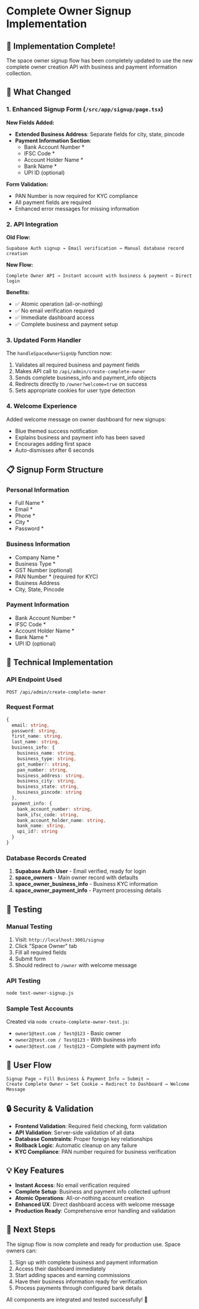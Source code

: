 # Complete Owner Signup Implementation

## 🎉 Implementation Complete!

The space owner signup flow has been completely updated to use the new complete owner creation API with business and payment information collection.

## 🔄 What Changed

### 1. Enhanced Signup Form (`/src/app/signup/page.tsx`)

**New Fields Added:**
- **Extended Business Address**: Separate fields for city, state, pincode
- **Payment Information Section**: 
  - Bank Account Number *
  - IFSC Code *
  - Account Holder Name *
  - Bank Name *
  - UPI ID (optional)

**Form Validation:**
- PAN Number is now required for KYC compliance
- All payment fields are required
- Enhanced error messages for missing information

### 2. API Integration

**Old Flow:**
```
Supabase Auth signup → Email verification → Manual database record creation
```

**New Flow:**
```
Complete Owner API → Instant account with business & payment → Direct login
```

**Benefits:**
- ✅ Atomic operation (all-or-nothing)
- ✅ No email verification required
- ✅ Immediate dashboard access
- ✅ Complete business and payment setup

### 3. Updated Form Handler

The `handleSpaceOwnerSignUp` function now:
1. Validates all required business and payment fields
2. Makes API call to `/api/admin/create-complete-owner`
3. Sends complete business_info and payment_info objects
4. Redirects directly to `/owner?welcome=true` on success
5. Sets appropriate cookies for user type detection

### 4. Welcome Experience

Added welcome message on owner dashboard for new signups:
- Blue themed success notification
- Explains business and payment info has been saved
- Encourages adding first space
- Auto-dismisses after 6 seconds

## 📋 Signup Form Structure

### Personal Information
- Full Name *
- Email *
- Phone *
- City *
- Password *

### Business Information
- Company Name *
- Business Type *
- GST Number (optional)
- PAN Number * (required for KYC)
- Business Address
- City, State, Pincode

### Payment Information
- Bank Account Number *
- IFSC Code *
- Account Holder Name *
- Bank Name *
- UPI ID (optional)

## 🔧 Technical Implementation

### API Endpoint Used
```
POST /api/admin/create-complete-owner
```

### Request Format
```typescript
{
  email: string,
  password: string,
  first_name: string,
  last_name: string,
  business_info: {
    business_name: string,
    business_type: string,
    gst_number?: string,
    pan_number: string,
    business_address: string,
    business_city: string,
    business_state: string,
    business_pincode: string
  },
  payment_info: {
    bank_account_number: string,
    bank_ifsc_code: string,
    bank_account_holder_name: string,
    bank_name: string,
    upi_id?: string
  }
}
```

### Database Records Created
1. **Supabase Auth User** - Email verified, ready for login
2. **space_owners** - Main owner record with defaults
3. **space_owner_business_info** - Business KYC information
4. **space_owner_payment_info** - Payment processing details

## 🧪 Testing

### Manual Testing
1. Visit: `http://localhost:3001/signup`
2. Click "Space Owner" tab
3. Fill all required fields
4. Submit form
5. Should redirect to `/owner` with welcome message

### API Testing
```bash
node test-owner-signup.js
```

### Sample Test Accounts
Created via `node create-complete-owner-test.js`:
- `owner1@test.com / Test@123` - Basic owner
- `owner2@test.com / Test@123` - With business info
- `owner3@test.com / Test@123` - Complete with payment info

## 🎯 User Flow

```
Signup Page → Fill Business & Payment Info → Submit → 
Create Complete Owner → Set Cookie → Redirect to Dashboard → Welcome Message
```

## 🔒 Security & Validation

- **Frontend Validation**: Required field checking, form validation
- **API Validation**: Server-side validation of all data
- **Database Constraints**: Proper foreign key relationships
- **Rollback Logic**: Automatic cleanup on any failure
- **KYC Compliance**: PAN number required for business verification

## 💡 Key Features

- **Instant Access**: No email verification required
- **Complete Setup**: Business and payment info collected upfront
- **Atomic Operations**: All-or-nothing account creation
- **Enhanced UX**: Direct dashboard access with welcome message
- **Production Ready**: Comprehensive error handling and validation

## 🚀 Next Steps

The signup flow is now complete and ready for production use. Space owners can:

1. Sign up with complete business and payment information
2. Access their dashboard immediately
3. Start adding spaces and earning commissions
4. Have their business information ready for verification
5. Process payments through configured bank details

All components are integrated and tested successfully! 🎉
